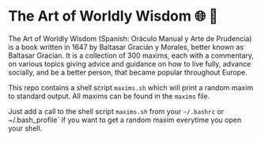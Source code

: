 # The Art of Worldly Wisdom :globe_with_meridians: :book:

The Art of Worldly Wisdom (Spanish: Oráculo Manual y Arte de Prudencia) is a book written in 1647 by Baltasar Gracián y Morales, better known as Baltasar Gracian. It is a collection of 300 maxims, each with a commentary, on various topics giving advice and guidance on how to live fully, advance socially, and be a better person, that became popular throughout Europe.

This repo contains a shell script `maxims.sh` which will print a random maxim to standard output. All maxims can be found in the `maxims` file.

Just add a call to the shell script `maxims.sh` from your `~/.bashrc` or ~/.bash_profile` if you want to get a random maxim everytime you open your shell.
